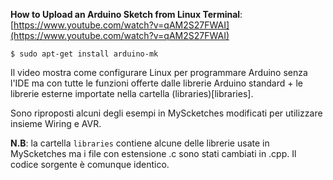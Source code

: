 **How to Upload an Arduino Sketch from Linux Terminal**: [https://www.youtube.com/watch?v=qAM2S27FWAI](https://www.youtube.com/watch?v=qAM2S27FWAI)

`$ sudo apt-get install arduino-mk`

Il video mostra come configurare Linux per programmare Arduino senza l'IDE ma con tutte le funzioni offerte dalle librerie Arduino standard + le librerie esterne importate nella cartella (libraries)[libraries].

Sono riproposti alcuni degli esempi in MyScketches modificati per utilizzare insieme Wiring e AVR.

**N.B**: la cartella `libraries` contiene alcune delle librerie usate in MyScketches ma i file con estensione .c sono stati cambiati in .cpp. Il codice sorgente è comunque identico.
